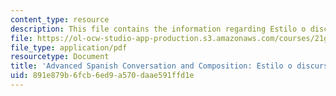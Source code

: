 ```yaml
---
content_type: resource
description: This file contains the information regarding Estilo o discurso indirecto.
file: https://ol-ocw-studio-app-production.s3.amazonaws.com/courses/21g-711-advanced-spanish-conversation-and-composition-spring-2014/891e879b6fcb6ed9a570daae591ffd1e_MIT21G_711S14_indirecto.pdf
file_type: application/pdf
resourcetype: Document
title: 'Advanced Spanish Conversation and Composition: Estilo o discurso indirecto'
uid: 891e879b-6fcb-6ed9-a570-daae591ffd1e
---
```

